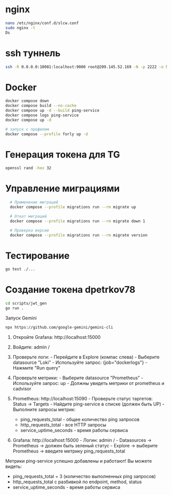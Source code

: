 
# nginx

```bash
nano /etc/nginx/conf.d/slcw.conf
sudo nginx -t
Ds
```

# ssh туннель 
```bash
ssh -R 0.0.0.0:10081:localhost:9000 root@209.145.52.169 -N -p 2222 -o ServerAliveInterval=10 -o ServerAliveCountMax=5
```

# Docker
```bash
docker compose down
docker compose build --no-cache
docker compose up -d --build ping-service
docker compose logs ping-service
docker compose up -d

# запуск с профилем
docker compose --profile forly up -d
```

# Генерация токена для TG
```bash
openssl rand -hex 32
```

# Управление миграциями
```bash
  # Применение миграций
  docker compose --profile migrations run --rm migrate up

  # Откат миграций  
  docker compose --profile migrations run --rm migrate down 1

  # Проверка версии
  docker compose --profile migrations run --rm migrate version
```

# Тестирование
```bash
go test ./...
```

# Создание токена dpetrkov78
```bash
cd scripts/jwt_gen
go run .
```

Запуск Gemini
```bash
npx https://github.com/google-gemini/gemini-cli
```

  1. Откройте Grafana: http://localhost:15000
  2. Войдите: admin / 
  3. Проверьте логи:
    - Перейдите в Explore (компас слева)
    - Выберите datasource "Loki"
    - Используйте запрос: {job="dockerlogs"}
    - Нажмите "Run query"
  4. Проверьте метрики:
    - Выберите datasource "Prometheus"
    - Используйте запрос: up
    - Должны увидеть метрики от prometheus и cadvisor



  1. Prometheus: http://localhost:15090
    - Проверьте статус таргетов: Status → Targets
    - Найдите ping-service в списке (должен быть UP)
    - Выполните запросы метрик:
        - ping_requests_total - общее количество ping запросов
      - http_requests_total - все HTTP запросы
      - service_uptime_seconds - время работы сервиса
  2. Grafana: http://localhost:15000
    - Логин: admin / 
    - Datasources → Prometheus → должен быть зеленый статус
    - Explore → выберите Prometheus → введите метрику ping_requests_total

  Метрики ping-service успешно добавлены и работают! Вы можете видеть:
  - ping_requests_total = 3 (количество выполненных ping запросов)
  - http_requests_total с разбивкой по endpoint, method, status
  - service_uptime_seconds - время работы сервиса